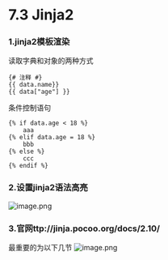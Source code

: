 # 7.3 Jinja2


### 1.jinja2模板渲染
读取字典和对象的两种方式

```
{# 注释 #}
{{ data.name}}
{{ data["age"] }}
```

条件控制语句
```
{% if data.age < 18 %}
    aaa
{% elif data.age = 18 %}
    bbb
{% else %}
    ccc
{% endif %}
```


### 2.设置jinja2语法高亮
![image.png](https://upload-images.jianshu.io/upload_images/7220971-94677aa38b61f79d.png?imageMogr2/auto-orient/strip%7CimageView2/2/w/1240)

### 3.官网ttp://jinja.pocoo.org/docs/2.10/
最重要的为以下几节
![image.png](https://upload-images.jianshu.io/upload_images/7220971-048e78ffc57fe00c.png?imageMogr2/auto-orient/strip%7CimageView2/2/w/1240)

